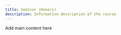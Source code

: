 ```yaml
---
title: Seminar (Honors)
description: Informative description of the course
---
```


Add main content here